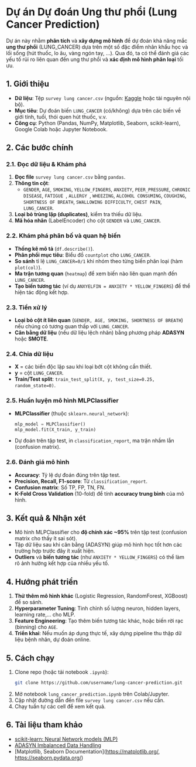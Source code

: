 
# Dự án Dự đoán Ung thư phổi (Lung Cancer Prediction)

Dự án này nhằm **phân tích** và **xây dựng mô hình** để dự đoán khả năng mắc **ung thư phổi** (LUNG_CANCER) dựa trên một số đặc điểm nhân khẩu học và lối sống (hút thuốc, lo âu, vàng ngón tay, …). Qua đó, ta có thể đánh giá các yếu tố rủi ro liên quan đến ung thư phổi và **xác định mô hình phân loại** tối ưu.

## 1. Giới thiệu

- **Dữ liệu**: Tệp `survey lung cancer.csv` (nguồn: [Kaggle](https://www.kaggle.com/datasets?search=lung+cancer) hoặc tài nguyên nội bộ).  
- **Mục tiêu**: Dự đoán biến `LUNG_CANCER` (có/không) dựa trên các biến về giới tính, tuổi, thói quen hút thuốc, v.v.  
- **Công cụ**: Python (Pandas, NumPy, Matplotlib, Seaborn, scikit-learn), Google Colab hoặc Jupyter Notebook.

## 2. Các bước chính

### 2.1. Đọc dữ liệu & Khám phá

1. **Đọc file** `survey lung cancer.csv` bằng `pandas`.  
2. **Thông tin cột**:  
   - `GENDER`, `AGE`, `SMOKING`, `YELLOW_FINGERS`, `ANXIETY`, `PEER_PRESSURE`, `CHRONIC DISEASE`, `FATIGUE `, `ALLERGY `, `WHEEZING`, `ALCOHOL CONSUMING`, `COUGHING`, `SHORTNESS OF BREATH`, `SWALLOWING DIFFICULTY`, `CHEST PAIN`, `LUNG_CANCER`.  
3. **Loại bỏ trùng lặp (duplicates)**, kiểm tra thiếu dữ liệu.  
4. **Mã hóa nhãn** (LabelEncoder) cho cột `GENDER` và `LUNG_CANCER`.  

### 2.2. Khám phá phân bố và quan hệ biến

- **Thống kê mô tả** (`df.describe()`).  
- **Phân phối mục tiêu**: Biểu đồ `countplot` cho `LUNG_CANCER`.  
- **So sánh** tỉ lệ `LUNG_CANCER=0/1` khi nhóm theo từng biến phân loại (hàm `plot(col)`).  
- **Ma trận tương quan** (`heatmap`) để xem biến nào liên quan mạnh đến `LUNG_CANCER`.  
- **Tạo biến tương tác** (ví dụ `ANXYELFIN = ANXIETY * YELLOW_FINGERS`) để thể hiện tác động kết hợp.

### 2.3. Tiền xử lý

- **Loại bỏ cột ít liên quan** (`GENDER, AGE, SMOKING, SHORTNESS OF BREATH`) nếu chúng có tương quan thấp với `LUNG_CANCER`.  
- **Cân bằng dữ liệu** (nếu dữ liệu lệch nhãn) bằng phương pháp **ADASYN** hoặc **SMOTE**.

### 2.4. Chia dữ liệu

- **X** = các biến độc lập sau khi loại bớt cột không cần thiết.  
- **y** = cột `LUNG_CANCER`.  
- **Train/Test split**: `train_test_split(X, y, test_size=0.25, random_state=0)`.

### 2.5. Huấn luyện mô hình MLPClassifier

- **MLPClassifier** (thuộc `sklearn.neural_network`):  
  ```python
  mlp_model = MLPClassifier()
  mlp_model.fit(X_train, y_train)
  ```
- Dự đoán trên tập test, in `classification_report`, ma trận nhầm lẫn (confusion matrix).

### 2.6. Đánh giá mô hình

- **Accuracy**: Tỷ lệ dự đoán đúng trên tập test.  
- **Precision, Recall, F1-score**: Từ `classification_report`.  
- **Confusion matrix**: Số TP, FP, TN, FN.  
- **K-Fold Cross Validation** (10-fold) để tính **accuracy trung bình** của mô hình.  

## 3. Kết quả & Nhận xét

- Mô hình MLPClassifier cho **độ chính xác ~95%** trên tập test (confusion matrix cho thấy ít sai sót).  
- Tập dữ liệu sau khi cân bằng (ADASYN) giúp mô hình học tốt hơn các trường hợp trước đây ít xuất hiện.  
- **Outliers** và **biến tương tác** (như `ANXIETY * YELLOW_FINGERS`) có thể làm rõ ảnh hưởng kết hợp của nhiều yếu tố.

## 4. Hướng phát triển

1. **Thử thêm mô hình khác** (Logistic Regression, RandomForest, XGBoost) để so sánh.  
2. **Hyperparameter Tuning**: Tinh chỉnh số lượng neuron, hidden layers, learning rate,… cho MLP.  
3. **Feature Engineering**: Tạo thêm biến tương tác khác, hoặc biến rời rạc (binning) cho `AGE`.  
4. **Triển khai**: Nếu muốn áp dụng thực tế, xây dựng pipeline thu thập dữ liệu bệnh nhân, dự đoán online.

## 5. Cách chạy

1. Clone repo (hoặc tải notebook `.ipynb`):
   ```bash
   git clone https://github.com/username/lung-cancer-prediction.git
   ```
2. Mở notebook `lung_cancer_prediction.ipynb` trên Colab/Jupyter.  
3. Cập nhật đường dẫn đến file `survey lung cancer.csv` nếu cần.  
4. Chạy tuần tự các cell để xem kết quả.

## 6. Tài liệu tham khảo

- [scikit-learn: Neural Network models (MLP)](https://scikit-learn.org/stable/modules/neural_networks_supervised.html)  
- [ADASYN Imbalanced Data Handling](https://imbalanced-learn.readthedocs.io/en/stable/generated/imblearn.over_sampling.ADASYN.html)  
- [Matplotlib, Seaborn Documentation](https://matplotlib.org/, https://seaborn.pydata.org/)
